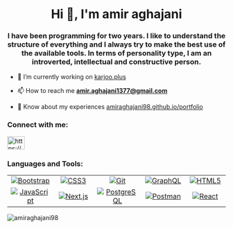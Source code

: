 
<h1 align="center">Hi 👋, I'm amir aghajani</h1>
<h3 align="center">I have been programming for two years. I like to understand the structure of everything and I always try to make the best use of the available tools. In terms of personality type, I am an introverted, intellectual and constructive person.</h3>

- 🔭 I’m currently working on [karjoo.plus](https://karjoo.plus/)

- 📫 How to reach me **amir.aghajani1377@gmail.com**

- 📄 Know about my experiences [amiraghajani98.github.io/portfolio](https://amiraghajani98.github.io/portfolio/)

<h3 align="left">Connect with me:</h3>
<p align="left">
<a href="https://linkedin.com/in/https://www.linkedin.com/in/amir-aghajani/" target="blank"><img align="center" src="https://raw.githubusercontent.com/rahuldkjain/github-profile-readme-generator/master/src/images/icons/Social/linked-in-alt.svg" alt="https://www.linkedin.com/in/amir-aghajani/" height="30" width="40" /></a>
</p>

<h3 align="left">Languages and Tools:</h3>
<p align="left"> 
<table>
<tr>
<td align="center" width="100">
  <a href="https://getbootstrap.com" target="_blank" rel="noreferrer">
    <img src="https://img.shields.io/badge/Bootstrap-gray?style=flat-square&logo=bootstrap&logoColor=white" alt="Bootstrap"/>
    <br>
  </a>
</td>
<td align="center" width="100">
  <a href="https://www.w3schools.com/css/" target="_blank" rel="noreferrer">
    <img src="https://img.shields.io/badge/CSS3-gray?style=flat-square&logo=css3&logoColor=white" alt="CSS3"/>
    <br>
  </a>
</td>
<td align="center" width="100">
  <a href="https://git-scm.com/" target="_blank" rel="noreferrer">
    <img src="https://img.shields.io/badge/Git-gray?style=flat-square&logo=git&logoColor=white" alt="Git"/>
    <br>
  </a>
</td>
<td align="center" width="100">
  <a href="https://graphql.org" target="_blank" rel="noreferrer">
    <img src="https://img.shields.io/badge/GraphQL-gray?style=flat-square&logo=graphql&logoColor=white" alt="GraphQL"/>
    <br>
  </a>
</td>
<td align="center" width="100">
  <a href="https://www.w3.org/html/" target="_blank" rel="noreferrer">
    <img src="https://img.shields.io/badge/HTML5-gray?style=flat-square&logo=html5&logoColor=white" alt="HTML5"/>
    <br>
  </a>
</td>
</tr>
<tr>
<td align="center" width="100">
  <a href="https://developer.mozilla.org/en-US/docs/Web/JavaScript" target="_blank" rel="noreferrer">
    <img src="https://img.shields.io/badge/JavaScript-gray?style=flat-square&logo=javascript&logoColor=white" alt="JavaScript"/>
    <br>
  </a>
</td>
<td align="center" width="100">
  <a href="https://nextjs.org/" target="_blank" rel="noreferrer">
    <img src="https://img.shields.io/badge/Next.js-gray?style=flat-square&logo=next.js&logoColor=white" alt="Next.js"/>
    <br>
  </a>
</td>
<td align="center" width="100">
  <a href="https://www.postgresql.org" target="_blank" rel="noreferrer">
    <img src="https://img.shields.io/badge/PostgreSQL-gray?style=flat-square&logo=postgresql&logoColor=white" alt="PostgreSQL"/>
    <br>
  </a>
</td>
<td align="center" width="100">
  <a href="https://postman.com" target="_blank" rel="noreferrer">
    <img src="https://img.shields.io/badge/Postman-gray?style=flat-square&logo=postman&logoColor=white" alt="Postman"/>
    <br>
  </a>
</td>
<td align="center" width="100">
  <a href="https://reactjs.org/" target="_blank" rel="noreferrer">
    <img src="https://img.shields.io/badge/React-gray?style=flat-square&logo=react&logoColor=white" alt="React"/>
    <br>
  </a>
</td>
</tr>
</table>

</p>

<p><img align="center" src="https://github-readme-stats.vercel.app/api/top-langs?username=amiraghajani98&show_icons=true&locale=en&layout=compact" alt="amiraghajani98" /></p>

